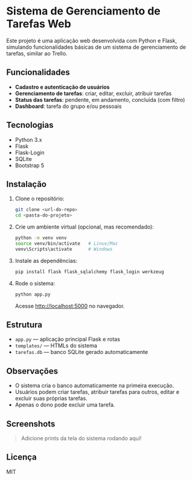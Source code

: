 # Sistema de Gerenciamento de Tarefas Web

Este projeto é uma aplicação web desenvolvida com Python e Flask, simulando funcionalidades básicas de um sistema de gerenciamento de tarefas, similar ao Trello.

## Funcionalidades

- **Cadastro e autenticação de usuários**
- **Gerenciamento de tarefas**: criar, editar, excluir, atribuir tarefas
- **Status das tarefas**: pendente, em andamento, concluída (com filtro)
- **Dashboard**: tarefa do grupo e/ou pessoais

## Tecnologias

- Python 3.x
- Flask
- Flask-Login
- SQLite
- Bootstrap 5

## Instalação

1. Clone o repositório:
   ```bash
   git clone <url-do-repo>
   cd <pasta-do-projeto>
   ```

2. Crie um ambiente virtual (opcional, mas recomendado):
   ```bash
   python -m venv venv
   source venv/bin/activate   # Linux/Mac
   venv\Scripts\activate      # Windows
   ```

3. Instale as dependências:
   ```bash
   pip install flask flask_sqlalchemy flask_login werkzeug
   ```

4. Rode o sistema:
   ```bash
   python app.py
   ```
   Acesse [http://localhost:5000](http://localhost:5000) no navegador.

## Estrutura

- `app.py` — aplicação principal Flask e rotas
- `templates/` — HTMLs do sistema
- `tarefas.db` — banco SQLite gerado automaticamente

## Observações

- O sistema cria o banco automaticamente na primeira execução.
- Usuários podem criar tarefas, atribuir tarefas para outros, editar e excluir suas próprias tarefas.
- Apenas o dono pode excluir uma tarefa.

## Screenshots

> Adicione prints da tela do sistema rodando aqui!

## Licença

MIT